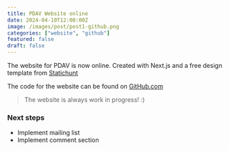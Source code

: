 ```yaml
---
title: PDAV Website online
date: 2024-04-10T12:00:00Z
image: /images/post/post1-github.png
categories: ["website", "github"]
featured: false
draft: false
---
```


The website for PDAV is now online. Created with Next.js and a free design template from <a href="https://statichunt.com/demo/nextjs-geeky" target="_blank">Statichunt</a>

The code for the website can be found on <a href="https://github.com/ieee-vis-pdav/pdav-website" target="_blank">GitHub.com</a>

> The website is always work in progress! :)

### Next steps
- Implement mailing list
- Implement comment section

